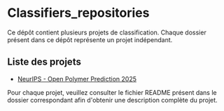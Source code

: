 # Classifiers_repositories

Ce dépôt contient plusieurs projets de classification. Chaque dossier présent dans ce dépôt représente un projet indépendant.

## Liste des projets

- [NeurIPS - Open Polymer Prediction 2025](./NeurIPS%20-%20Open%20Polymer%20Prediction%202025)

Pour chaque projet, veuillez consulter le fichier README présent dans le dossier correspondant afin d'obtenir une description complète du projet.
